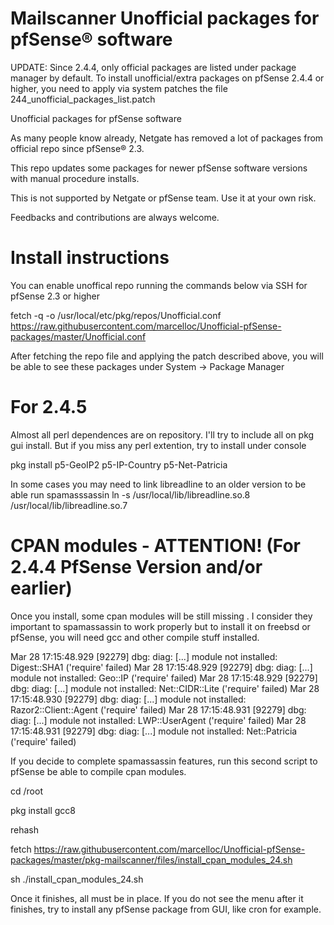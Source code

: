 # Mailscanner Unofficial packages for pfSense® software

UPDATE: Since 2.4.4, only official packages are listed under package manager by default.
To install unofficial/extra packages on pfSense 2.4.4 or higher, you need to apply via system patches the file 244_unofficial_packages_list.patch

Unofficial packages for pfSense software



As many people know already, Netgate has removed a lot of packages from official repo since pfSense® 2.3.

This repo updates some packages for newer pfSense software versions with manual procedure installs.

This is not supported by Netgate or pfSense team. Use it at your own risk.

Feedbacks and contributions are always welcome.

# Install instructions

You can enable unoffical repo running the commands below via SSH for pfSense 2.3 or higher

fetch -q -o /usr/local/etc/pkg/repos/Unofficial.conf https://raw.githubusercontent.com/marcelloc/Unofficial-pfSense-packages/master/Unofficial.conf

After fetching the repo file and applying the patch described above, you will be able to see these packages under System -> Package Manager

# For 2.4.5 
Almost all perl dependences are on repository. I'll try to include all on pkg gui install. But if you miss any perl extention, try to install under console

pkg install p5-GeoIP2 p5-IP-Country p5-Net-Patricia

In some cases you may need to link libreadline to an older version to be able run spamasssassin 
ln -s /usr/local/lib/libreadline.so.8 /usr/local/lib/libreadline.so.7

# CPAN modules - ATTENTION! (For 2.4.4 PfSense Version and/or earlier)

Once you install, some cpan modules will be still missing . I consider they important to spamassassin to work properly but to install it on freebsd or pfSense, you will need gcc and other compile stuff installed.

Mar 28 17:15:48.929 [92279] dbg: diag: [...] module not installed: Digest::SHA1 ('require' failed)
Mar 28 17:15:48.929 [92279] dbg: diag: [...] module not installed: Geo::IP ('require' failed)
Mar 28 17:15:48.929 [92279] dbg: diag: [...] module not installed: Net::CIDR::Lite ('require' failed)
Mar 28 17:15:48.930 [92279] dbg: diag: [...] module not installed: Razor2::Client::Agent ('require' failed)
Mar 28 17:15:48.931 [92279] dbg: diag: [...] module not installed: LWP::UserAgent ('require' failed)
Mar 28 17:15:48.931 [92279] dbg: diag: [...] module not installed: Net::Patricia ('require' failed)

If you decide to complete spamassassin features, run this second script to pfSense be able to compile cpan modules.

cd /root

pkg install gcc8

rehash

fetch https://raw.githubusercontent.com/marcelloc/Unofficial-pfSense-packages/master/pkg-mailscanner/files/install_cpan_modules_24.sh

sh ./install_cpan_modules_24.sh


Once it finishes, all must be in place. If you do not see the menu after it finishes, try to install any pfSense package from GUI, like cron for example.


